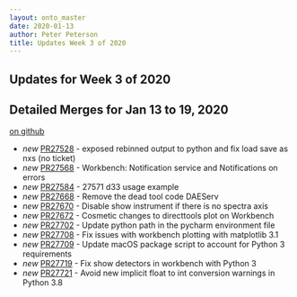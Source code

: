 ```yaml
---
layout: onto_master
date: 2020-01-13
author: Peter Peterson
title: Updates Week 3 of 2020
---
```

Updates for Week 3 of 2020
--------------------------

Detailed Merges for Jan 13 to 19, 2020
--------------------------------------
[on github](https://github.com/mantidproject/mantid/pulls?q=is%3Apr+merged%3A2020-01-14..2020-01-19)

* *new* [PR27528](https://github.com/mantidproject/mantid/pull/27528) - exposed rebinned output to python and fix load save as nxs (no ticket)
* *new* [PR27568](https://github.com/mantidproject/mantid/pull/27568) - Workbench: Notification service and Notifications on errors
* *new* [PR27584](https://github.com/mantidproject/mantid/pull/27584) - 27571 d33 usage example
* *new* [PR27668](https://github.com/mantidproject/mantid/pull/27668) - Remove the dead tool code DAEServ
* *new* [PR27670](https://github.com/mantidproject/mantid/pull/27670) - Disable show instrument if there is no spectra axis
* *new* [PR27672](https://github.com/mantidproject/mantid/pull/27672) - Cosmetic changes to directtools plot on Workbench
* *new* [PR27702](https://github.com/mantidproject/mantid/pull/27702) - Update python path in the pycharm environment file
* *new* [PR27708](https://github.com/mantidproject/mantid/pull/27708) - Fix issues with workbench plotting with matplotlib 3.1
* *new* [PR27709](https://github.com/mantidproject/mantid/pull/27709) - Update macOS package script to account for Python 3 requirements
* *new* [PR27719](https://github.com/mantidproject/mantid/pull/27719) - Fix show detectors in workbench with Python 3
* *new* [PR27721](https://github.com/mantidproject/mantid/pull/27721) - Avoid new implicit float to int conversion warnings in Python 3.8
